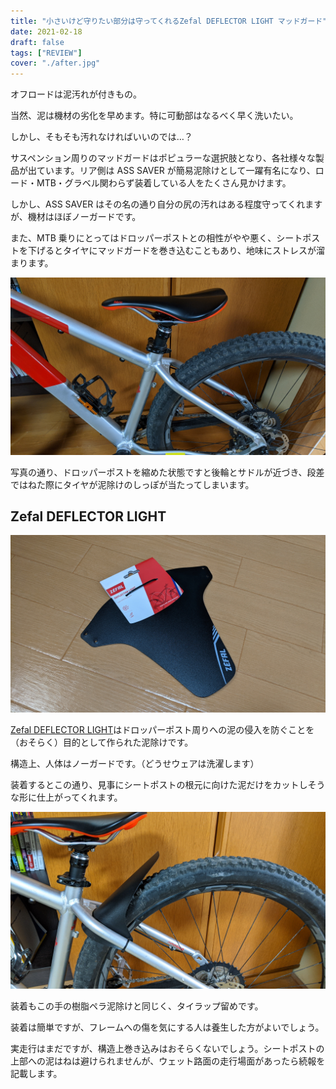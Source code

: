 ```yaml
---
title: "小さいけど守りたい部分は守ってくれるZefal DEFLECTOR LIGHT マッドガード"
date: 2021-02-18
draft: false
tags: ["REVIEW"]
cover: "./after.jpg"
---
```


オフロードは泥汚れが付きもの。

当然、泥は機材の劣化を早めます。特に可動部はなるべく早く洗いたい。

しかし、そもそも汚れなければいいのでは…？

サスペンション周りのマッドガードはポピュラーな選択肢となり、各社様々な製品が出ています。リア側は ASS SAVER が簡易泥除けとして一躍有名になり、ロード・MTB・グラベル関わらず装着している人をたくさん見かけます。

<LinkBox url="https://www.amazon.co.jp/dp/B06XHQYGKL" isAmazonLink />

しかし、ASS SAVER はその名の通り自分の尻の汚れはある程度守ってくれますが、機材はほぼノーガードです。

また、MTB 乗りにとってはドロッパーポストとの相性がやや悪く、シートポストを下げるとタイヤにマッドガードを巻き込むこともあり、地味にストレスが溜まります。

![cover](./before.jpg)

写真の通り、ドロッパーポストを縮めた状態ですと後輪とサドルが近づき、段差ではねた際にタイヤが泥除けのしっぽが当たってしまいます。

## Zefal DEFLECTOR LIGHT

![cover](./cover.jpg)

[Zefal DEFLECTOR LIGHT](https://amzn.to/3rYIqO9)はドロッパーポスト周りへの泥の侵入を防ぐことを（おそらく）目的として作られた泥除けです。

<LinkBox url="https://www.amazon.co.jp/dp/B00XMPQQ1W" isAmazonLink />

構造上、人体はノーガードです。（どうせウェアは洗濯します）

装着するとこの通り、見事にシートポストの根元に向けた泥だけをカットしそうな形に仕上がってくれます。

![cover](./after.jpg)

装着もこの手の樹脂ペラ泥除けと同じく、タイラップ留めです。

装着は簡単ですが、フレームへの傷を気にする人は養生した方がよいでしょう。

実走行はまだですが、構造上巻き込みはおそらくないでしょう。シートポストの上部への泥はねは避けられませんが、ウェット路面の走行場面があったら続報を記載します。
